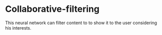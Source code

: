 # Collaborative-filtering
This neural network can filter content to to show it to the user considering his interests.
